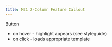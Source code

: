 ```yaml
---
title: M21 2-Column Feature Callout
---
```


Button 

- on hover - highlight appears (see styleguide)
- on click - loads appropriate template